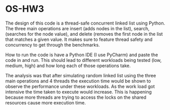 # OS-HW3
The design of this code is a thread-safe concurrent linked list using Python. The three main operations
are insert (adds nodes in the list), search, (searches for the node value), and delete (removes the first
node in the list that matches a given value. It makes sure to feature thread safety and concurrency to
get through the benchmarks.

How to run the code is have a Python IDE (I use PyCharm) and paste the code in and run. This should lead
to different workloads being tested (low, medium, high) and how long each of those operations take.

The analysis was that after simulating random linked list using the three main operations and 4 threads
the execution time would be shown to observe the performance under these workloads. As the work load got 
intensive the time taken to execute would increase. This is happening because more threads are trying to 
access the locks on the shared resources cause more execution time.
